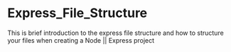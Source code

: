 # Express_File_Structure
This is brief introduction to the express file structure and how to structure your files when creating a Node || Express project
